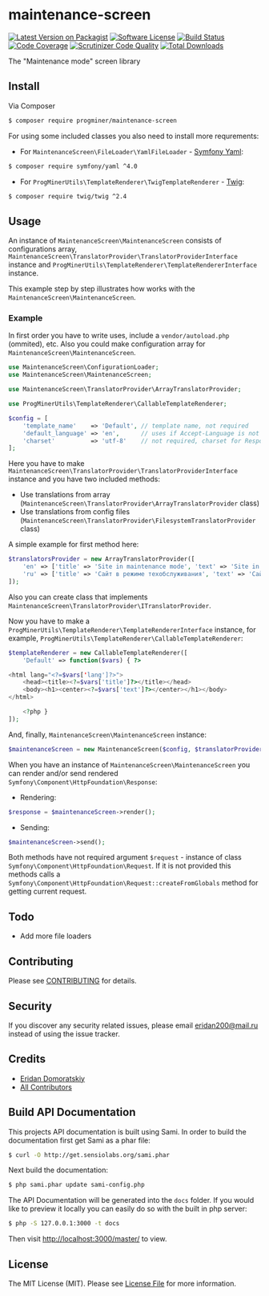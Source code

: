 # maintenance-screen

[![Latest Version on Packagist][ico-version]][link-packagist]
[![Software License][ico-license]](LICENSE.md)
[![Build Status][ico-travis]][link-travis]
[![Code Coverage][ico-coverage]][link-coverage]
[![Scrutinizer Code Quality][ico-scrutinizer]][link-scrutinizer]
[![Total Downloads][ico-downloads]][link-downloads]

The "Maintenance mode" screen library

## Install

Via Composer

``` bash
$ composer require progminer/maintenance-screen
```

For using some included classes you also need to install more requrements:

- For `MaintenanceScreen\FileLoader\YamlFileLoader` - [Symfony Yaml](http://symfony.com/doc/current/components/yaml):
```bash
$ composer require symfony/yaml ^4.0
```
- For `ProgMinerUtils\TemplateRenderer\TwigTemplateRenderer` - [Twig](https://twig.symfony.com/):
```bash
$ composer require twig/twig ^2.4
```

## Usage

An instance of `MaintenanceScreen\MaintenanceScreen` consists of configurations array,
`MaintenanceScreen\TranslatorProvider\TranslatorProviderInterface` instance
and `ProgMinerUtils\TemplateRenderer\TemplateRendererInterface` instance.

This example step by step illustrates how works with the `MaintenanceScreen\MaintenanceScreen`.

### Example

In first order you have to write uses, include a `vendor/autoload.php` (ommited), etc.
Also you could make configuration array for `MaintenanceScreen\MaintenanceScreen`.

```php
use MaintenanceScreen\ConfigurationLoader;
use MaintenanceScreen\MaintenanceScreen;

use MaintenanceScreen\TranslatorProvider\ArrayTranslatorProvider;

use ProgMinerUtils\TemplateRenderer\CallableTemplateRenderer;

$config = [
    'template_name'    => 'Default', // template name, not required
    'default_language' => 'en',      // uses if Accept-Language is not provided, not required
    'charset'          => 'utf-8'    // not required, charset for Response and TemplateRenderer
];
```

Here you have to make `MaintenanceScreen\TranslatorProvider\TranslatorProviderInterface` instance
and you have two included methods:
- Use translations from array (`MaintenanceScreen\TranslatorProvider\ArrayTranslatorProvider` class)
- Use translations from config files (`MaintenanceScreen\TranslatorProvider\FilesystemTranslatorProvider` class)

A simple example for first method here:
```php
$translatorsProvider = new ArrayTranslatorProvider([
    'en' => ['title' => 'Site in maintenance mode', 'text' => 'Site in maintenance mode'],
    'ru' => ['title' => 'Сайт в режиме техобслуживания', 'text' => 'Сайт в режиме техобслуживания']
]);
```

Also you can create class that implements `MaintenanceScreen\TranslatorProvider\ITranslatorProvider`.

Now you have to make a `ProgMinerUtils\TemplateRenderer\TemplateRendererInterface` instance,
for example, `ProgMinerUtils\TemplateRenderer\CallableTemplateRenderer`:
```php
$templateRenderer = new CallableTemplateRenderer([
    'Default' => function($vars) { ?>

<html lang="<?=$vars['lang']?>">
    <head><title><?=$vars['title']?></title></head>
    <body><h1><center><?=$vars['text']?></center></h1></body>
</html>

    <?php }
]);
```

And, finally, `MaintenanceScreen\MaintenanceScreen` instance:
```php
$maintenanceScreen = new MaintenanceScreen($config, $translatorProvider, $templateRenderer);
```

When you have an instance of `MaintenanceScreen\MaintenanceScreen`
you can render and/or send rendered `Symfony\Component\HttpFoundation\Response`:

- Rendering:
```php
$response = $maintenanceScreen->render();
```
- Sending:
```php
$maintenanceScreen->send();
```

Both methods have not required argument `$request` - instance of class `Symfony\Component\HttpFoundation\Request`.
If it is not provided this methods calls a `Symfony\Component\HttpFoundation\Request::createFromGlobals` method for getting current request.

## Todo

- Add more file loaders

## Contributing

Please see [CONTRIBUTING](CONTRIBUTING.md) for details.

## Security

If you discover any security related issues, please email eridan200@mail.ru instead of using the issue tracker.

## Credits

- [Eridan Domoratskiy][link-author]
- [All Contributors][link-contributors]

## Build API Documentation

This projects API documentation is built using Sami. In order to build the documentation first get Sami as a phar file:

```bash
$ curl -O http://get.sensiolabs.org/sami.phar
```

Next build the documentation:

```bash
$ php sami.phar update sami-config.php
```

The API Documentation will be generated into the `docs` folder. If you would like to preview it locally you can easily do so with the built in php server:

```bash
$ php -S 127.0.0.1:3000 -t docs
```

Then visit [http://localhost:3000/master/](http://localhost:3000/master/) to view.

## License

The MIT License (MIT). Please see [License File](LICENSE.md) for more information.

[ico-version]: https://img.shields.io/packagist/v/progminer/maintenance-screen.svg?style=flat
[ico-license]: https://img.shields.io/badge/license-MIT-brightgreen.svg?style=flat
[ico-travis]: https://travis-ci.org/ProgMiner/maintenance-screen.svg
[ico-coverage]: https://scrutinizer-ci.com/g/ProgMiner/maintenance-screen/badges/coverage.png
[ico-scrutinizer]: https://scrutinizer-ci.com/g/ProgMiner/maintenance-screen/badges/quality-score.png
[ico-downloads]: https://img.shields.io/packagist/dt/progminer/maintenance-screen.svg?style=flat

[link-packagist]: https://packagist.org/packages/progminer/maintenance-screen
[link-travis]: https://travis-ci.org/ProgMiner/maintenance-screen
[link-coverage]: https://scrutinizer-ci.com/g/ProgMiner/maintenance-screen/
[link-scrutinizer]: https://scrutinizer-ci.com/g/ProgMiner/maintenance-screen/
[link-downloads]: https://packagist.org/packages/progminer/maintenance-screen
[link-author]: https://github.com/ProgMiner
[link-contributors]: ../../contributors
